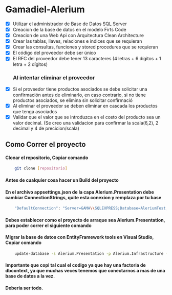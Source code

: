 # Gamadiel-Alerium

- [x] Utilizar el administrador de Base de Datos SQL Server
- [x] Creacion de la base de datos en el modelo Firts Code
- [x] Creacion de una Web Api con Arquitectura Clean Architecture
- [x] Crear las tablas, llaves, relaciones e índices que se requieran
- [x] Crear las consultas, funciones y stored procedures que se requieran
- [x] El código del proveedor debe ser único
- [x] El RFC del proveedor debe tener 13 caracteres (4 letras + 6 dígitos + 1 letra + 2 dígitos)
  ### Al intentar eliminar el proveedor
- [x] Si el proveedor tiene productos asociados se debe solicitar una confirmación antes de eliminarlo, en caso contrario, si no tiene productos asociados, se elimina sin solicitar confirmació
- [x] Al eliminar el proveedor se deben eliminar en cascada los productos que tenga asociados
- [x] Validar que el valor que se introduzca en el costo del producto sea un valor decimal. (Se creo una validacion para confirmar la scala(6,2), 2 decimal y 4 de precicion/scala)

## Como Correr el proyecto  
#### Clonar el repositorio,  Copiar comando
```bash
    git clone [repositorio]
```
#### Antes de cualquier cosa hacer un Build del proyecto
#### En el archivo appsettings.json de la capa Alerium.Presentation debe cambiar ConnectionStrings, quite esta conexion y remplaza por tu base
```bash
    "DefaultConnection": "Server=GAMA\\SQLEXPRESS;Database=AleriumTest; user=SA; password=strongPassword;TrustServerCertificate=true"
```
#### Debes establecer como el proyecto de arraque sea Alerium.Presentation, para poder correr el siguiente comando

#### Migrar la base de datos con EntityFramework tools en Visual Studio, Copiar comando
```bash
    update-database -s Alerium.Presentation -p Alerium.Infrastructure -context ApplicationDbContext
```
#### Importante que copi tal cual el codigo ya que hay una factoria de dbcontext, ya que muchas veces tenemos que conectarnos a mas de una base de datos a la vez.

#### Deberia ser todo.
